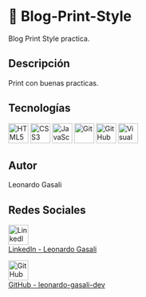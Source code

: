 # 🚀 Blog-Print-Style

Blog Print Style practica.

## Descripción

Print con buenas practicas.

## Tecnologías

<p align="left">
  <!-- HTML5 -->
  <img src="https://cdn.jsdelivr.net/gh/devicons/devicon/icons/html5/html5-original.svg" alt="HTML5" width="40"/>

  <!-- CSS3 -->
  <img src="https://cdn.jsdelivr.net/gh/devicons/devicon/icons/css3/css3-original.svg" alt="CSS3" width="40"/>

  <!-- JavaScript -->
  <img src="https://cdn.jsdelivr.net/gh/devicons/devicon/icons/javascript/javascript-original.svg" alt="JavaScript" width="40"/>

  <!-- Git -->
  <img src="https://cdn.jsdelivr.net/gh/devicons/devicon/icons/git/git-original.svg" alt="Git" width="40"/>

  <!-- GitHub -->
  <img src="https://cdn.jsdelivr.net/gh/devicons/devicon/icons/github/github-original.svg" alt="GitHub" width="40"/>

  <!-- Visual Studio Code -->
  <img src="https://cdn.jsdelivr.net/gh/devicons/devicon/icons/vscode/vscode-original.svg" alt="Visual Studio Code" width="40"/>
</p>

## Autor

Leonardo Gasali

## Redes Sociales
<!-- LinkedIn -->
<p align="left">
  <a href="https://www.linkedin.com/in/leonardo-gasali" target="_blank">
    <img src="https://cdn.jsdelivr.net/gh/devicons/devicon/icons/linkedin/linkedin-original.svg" alt="LinkedIn" width="40"/><br/>
    LinkedIn - Leonardo Gasali
  </a>
</p>

<!-- GitHub -->
<p align="left">
  <a href="https://github.com/Leonardo-Gasali-Dev" target="_blank">
    <img src="https://cdn.jsdelivr.net/gh/devicons/devicon/icons/github/github-original.svg" alt="GitHub" width="40"/><br/>
    GitHub - leonardo-gasali-dev
  </a>
</p>



